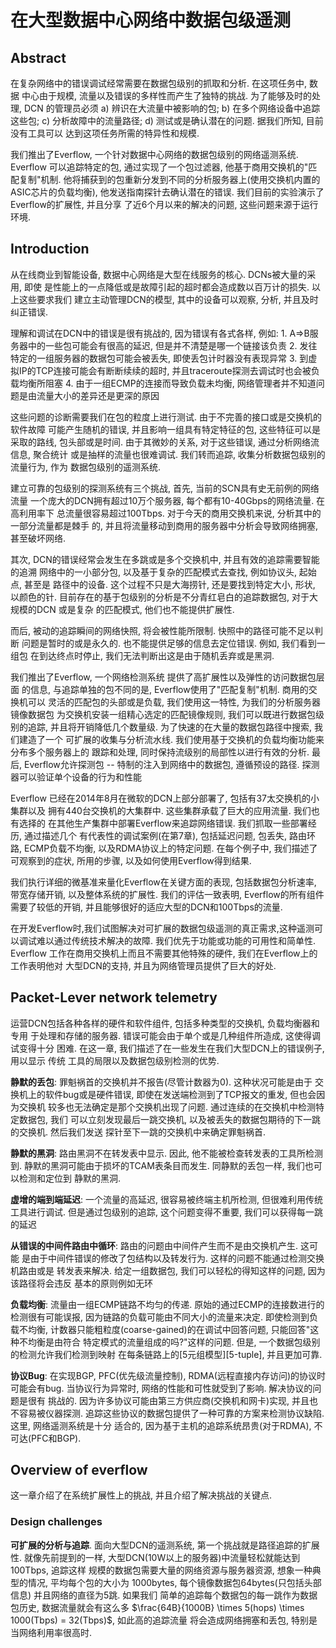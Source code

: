 # 在大型数据中心网络中数据包级遥测

## Abstract

  在复杂网络中的错误调试经常需要在数据包级别的抓取和分析. 在这项任务中, 数据
中心由于规模, 流量以及错误的多样性而产生了独特的挑战. 为了能够及时的处理, DCN
的管理员必须 a) 辨识在大流量中被影响的包;  b) 在多个网络设备中追踪这些包; c) 
分析故障中的流量路径; d) 测试或是确认潜在的问题. 据我们所知, 目前没有工具可以
达到这项任务所需的特异性和规模.

  我们推出了Everflow, 一个针对数据中心网络的数据包级别的网络遥测系统. Everflow
可以追踪特定的包, 通过实现了一个包过滤器, 他基于商用交换机的"匹配复制"机制.
他将捕获到的包重新分发到不同的分析服务器上(使用交换机内置的ASIC芯片的负载均衡),
他发送指南探针去确认潜在的错误. 我们目前的实验演示了Everflow的扩展性, 并且分享
了近6个月以来的解决的问题, 这些问题来源于运行环境.

## Introduction

  从在线商业到智能设备, 数据中心网络是大型在线服务的核心. DCNs被大量的采用, 即使
是性能上的一点降低或是故障引起的超时都会造成数以百万计的损失. 以上这些要求我们
建立主动管理DCN的模型, 其中的设备可以观察, 分析, 并且及时纠正错误.

  理解和调试在DCN中的错误是很有挑战的, 因为错误有各式各样, 例如:
    1. A=>B服务器中的一些包可能会有很高的延迟, 但是并不清楚是哪一个链接该负责
    2. 发往特定的一组服务器的数据包可能会被丢失, 即使丢包计时器没有表现异常
    3. 到虚拟IP的TCP连接可能会有断断续续的超时, 并且traceroute探测去调试时也会被负载均衡所阻塞
    4. 由于一组ECMP的连接而导致负载未均衡, 网络管理者并不知道问题是由流量大小的差异还是更深的原因

  这些问题的诊断需要我们在包的粒度上进行测试. 由于不完善的接口或是交换机的软件故障
可能产生随机的错误, 并且影响一组具有特定特征的包, 这些特征可以是采取的路线,
包头部或是时间. 由于其微妙的关系, 对于这些错误, 通过分析网络流信息, 聚合统计
或是抽样的流量也很难调试. 我们转而追踪, 收集分析数据包级别的流量行为, 作为
数据包级别的遥测系统.

  建立可靠的包级别的探测系统有三个挑战, 首先, 当前的SCN具有史无前例的网络流量
一个庞大的DCN拥有超过10万个服务器, 每个都有10-40Gbps的网络流量. 在高利用率下
总流量很容易超过100Tbps. 对于今天的商用交换机来说, 分析其中的一部分流量都是棘手
的, 并且将流量移动到商用的服务器中分析会导致网络拥塞, 甚至破坏网络.

  其次, DCN的错误经常会发生在多跳或是多个交换机中, 并且有效的追踪需要智能的追溯
网络中的一小部分包, 以及基于复杂的匹配模式去查找, 例如协议头, 起始点, 甚至是
路径中的设备. 这个过程不只是大海捞针, 还是要找到特定大小, 形状, 以颜色的针.
目前存在的基于包级别的分析是不分青红皂白的追踪数据包, 对于大规模的DCN 或是复杂
的匹配模式, 他们也不能提供扩展性.

  而后, 被动的追踪瞬间的网络快照, 将会被性能所限制. 快照中的路径可能不足以判断
问题是暂时的或是永久的. 也不能提供足够的信息去定位错误. 例如, 我们看到一组包
在到达终点时停止, 我们无法判断出这是由于随机丢弃或是黑洞.

  我们推出了Everflow, 一个网络检测系统 提供了高扩展性以及弹性的访问数据包层面
的信息, 与追踪单独的包不同的是, Everflow使用了"匹配复制"机制. 商用的交换机可以
灵活的匹配包的头部或是负载, 我们使用这一特性, 为我们的分析服务器镜像数据包
为交换机安装一组精心选定的匹配镜像规则, 我们可以既进行数据包级别的追踪,
并且将开销降低几个数量级. 为了快速的在大量的数据包路径中搜索, 我们建造了一个
可扩展的收集与分析流水线. 我们使用基于交换机的负载均衡功能来分布多个服务器上的
跟踪和处理, 同时保持流级别的局部性以进行有效的分析. 最后, Everflow允许探测包 --
特制的注入到网络中的数据包, 遵循预设的路径. 探测器可以验证单个设备的行为和性能

  Everflow 已经在2014年8月在微软的DCN上部分部署了, 包括有37太交换机的小集群以及
拥有440台交换机的大集群中. 这些集群承载了巨大的应用流量. 我们也有选择的
在其他生产集群中部署Everflow来追踪网络错误. 我们抓取一些部署经历, 通过描述几个
有代表性的调试案例(在第7章), 包括延迟问题, 包丢失, 路由环路, ECMP负载不均衡,
以及RDMA协议上的特定问题. 在每个例子中, 我们描述了可观察到的症状, 所用的步骤,
以及如何使用Everflow得到结果.

  我们执行详细的微基准来量化Everflow在关键方面的表现, 包括数据包分析速率,
带宽存储开销, 以及整体系统的扩展性. 我们的评估一致表明, Everflow的所有组件
需要了较低的开销, 并且能够很好的适应大型的DCN和100Tbps的流量.


  在开发Everflow时,我们试图解决对可扩展的数据包级遥测的真正需求,这种遥测可
以调试难以通过传统技术解决的故障. 我们优先于功能或功能的可用性和简单性. Everflow
工作在商用交换机上而且不需要其他特殊的硬件, 我们在Everflow上的工作表明他对
大型DCN的支持, 并且为网络管理员提供了巨大的好处.

## Packet-Lever network telemetry

  运营DCN包括各种各样的硬件和软件组件, 包括多种类型的交换机, 负载均衡器和专用
于处理和存储的服务器. 错误可能会由于单个或是几种组件所造成, 这使得调试变得十分
困难. 在这一章, 我们描述了在一些发生在我们大型DCN上的错误例子, 用以显示 传统
工具的局限以及数据包级别检测的优势.

  **静默的丢包**: 罪魁祸首的交换机并不报告(尽管计数器为0). 这种状况可能是由于
交换机上的软件bug或是硬件错误, 即使在发送端检测到了TCP报文的重发, 但也会因为交换机
较多也无法确定是那个交换机出现了问题. 通过连续的在交换机中检测特定数据包, 我们
可以立刻发现最后一跳交换机, 以及被丢失的数据包期待的下一跳的交换机. 然后我们发送
探针至下一跳的交换机中来确定罪魁祸首.

  **静默的黑洞**: 路由黑洞不在转发表中显示. 因此, 他不能被检查转发表的工具所检测到.
静默的黑洞可能由于损坏的TCAM表条目而发生. 同静默的丢包一样, 我们也可以检测和定位到
静默的黑洞. 

  **虚增的端到端延迟**: 一个流量的高延迟, 很容易被终端主机所检测, 但很难利用传统
工具进行调试. 但是通过包级别的追踪, 这个问题变得不重要, 我们可以获得每一跳的延迟

  **从错误的中间件路由中循环**: 路由的问题由中间件产生而不是由交换机产生. 这可能
是由于中间件错误的修改了包结构以及转发行为. 这样的问题不能通过检测交换机路由或是
转发表来解决. 给定一组数据包, 我们可以轻松的得知这样的问题, 因为该路径将会违反
基本的原则例如无环

  **负载均衡**: 流量由一组ECMP链路不均匀的传递. 原始的通过ECMP的连接数进行的
检测很有可能误报, 因为链路的负载可能由不同大小的流量来决定. 即使检测到负载不均衡,
计数器只能粗粒度(coarse-gained)的在调试中回答问题, 只能回答"这种不均衡是由符合
特定模式的流量组成的吗?"这样的问题. 但是, 一个数据包级别的检测允许我们检测到映射
在每条链路上的[5元组模型][5-tuple], 并且更加可靠.

  **协议Bug**: 在实现BGP, PFC(优先级流量控制), RDMA(远程直接内存访问)的协议时
可能会有bug. 当协议行为异常时, 网络的性能和可性就受到了影响. 解决协议的问题是很有
挑战的. 因为许多协议可能由第三方供应商(交换机和网卡)实现, 并且也不容易被仪器探测.
追踪这些协议的数据包提供了一种可靠的方案来检测协议缺陷. 这里, 网络遥测系统是十分
适合的, 因为基于主机的追踪系统昂贵(对于RDMA), 不可达(PFC和BGP).

## Overview of everflow

  这一章介绍了在系统扩展性上的挑战, 并且介绍了解决挑战的关键点.

###  Design challenges

**可扩展的分析与追踪**. 面向大型DCN的遥测系统, 第一个挑战就是路径追踪的扩展性.
就像先前提到的一样, 大型DCN(10W以上的服务器)中流量轻松就能达到100Tbps, 追踪这样
规模的数据包需要大量的网络资源与服务器资源, 想象一种典型的情况, 平均每个包的大小为
1000bytes, 每个镜像数据包64bytes(只包括头部信息) 并且网络的直径为5跳. 如果我们
简单的追踪每个数据包的每一跳作为数据包历史, 数据流量就会有这么多
$\frac{64B}{1000B} \times 5(hops) \times 1000(Tbps) = 32(Tbps)$, 如此高的追踪流量
将会造成网络拥塞和丢包, 特别是当网络利用率很高时.









